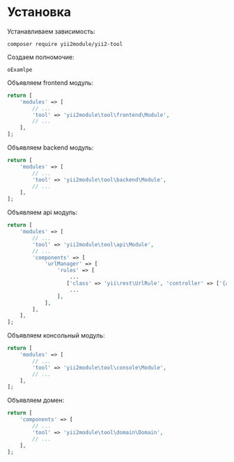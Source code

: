 Установка
===

Устанавливаем зависимость:

```
composer require yii2module/yii2-tool
```

Создаем полномочие:

```
oExamlpe
```

Объявляем frontend модуль:

```php
return [
	'modules' => [
		// ...
		'tool' => 'yii2module\tool\frontend\Module',
		// ...
	],
];
```

Объявляем backend модуль:

```php
return [
	'modules' => [
		// ...
		'tool' => 'yii2module\tool\backend\Module',
		// ...
	],
];
```

Объявляем api модуль:

```php
return [
	'modules' => [
		// ...
		'tool' => 'yii2module\tool\api\Module',
		// ...
		'components' => [
            'urlManager' => [
                'rules' => [
                    ...
                   ['class' => 'yii\rest\UrlRule', 'controller' => ['{apiVersion}/tool' => 'tool/default']],
                    ...
                ],
            ],
        ],
	],
];
```

Объявляем консольный модуль:

```php
return [
	'modules' => [
		// ...
		'tool' => 'yii2module\tool\console\Module',
		// ...
	],
];
```

Объявляем домен:

```php
return [
	'components' => [
		// ...
		'tool' => 'yii2module\tool\domain\Domain',
		// ...
	],
];
```
